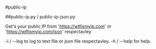 #public-ip

##public-ip.py / public-ip-json.py

Get's your public IP from 'https://wtfismyip.com' or 'https://wtfismyip.com/json' respectavley

-l / --log to log to text file or json file respectavley.
-h / --help for help.
